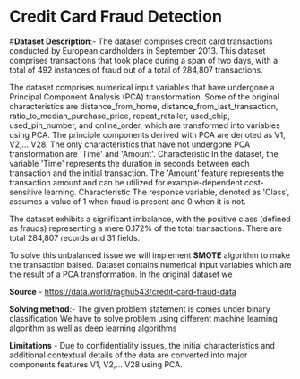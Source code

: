 # Credit Card Fraud Detection 

#**Dataset Description**:-
The dataset comprises credit card transactions conducted by European cardholders in September 2013. This dataset comprises transactions that took place during a span of two days, with a total of 492 instances of fraud out of a total of 284,807 transactions.

The dataset comprises numerical input variables that have undergone a Principal Component Analysis (PCA) transformation. Some of the original characteristics are distance_from_home, distance_from_last_transaction, ratio_to_median_purchase_price, repeat_retailer, used_chip, used_pin_number, and online_order, which are transformed into variables using PCA. The principle components derived with PCA are denoted as V1, V2,... V28. The only characteristics that have not undergone PCA transformation are 'Time' and 'Amount'. Characteristic In the dataset, the variable 'Time' represents the duration in seconds between each transaction and the initial transaction. The 'Amount' feature represents the transaction amount and can be utilized for example-dependent cost-sensitive learning. Characteristic The response variable, denoted as 'Class', assumes a value of 1 when fraud is present and 0 when it is not.

The dataset exhibits a significant imbalance, with the positive class (defined as frauds) representing a mere 0.172% of the total transactions. There are total 284,807 records and 31 fields.

To solve this unbalanced issue we will implement **SMOTE** algorithm to make the transaction baised. Dataset contains numerical input variables which are the result of a PCA transformation. In the original dataset we

**Source** - https://data.world/raghu543/credit-card-fraud-data

**Solving method**:-
The given problem statement is comes under binary classification
We have to solve problem using different machine learning algorithm as well as deep learning algorithms

**Limitations** - Due to confidentiality issues, the initial characteristics and additional contextual details of the data are converted into major components features V1, V2,... V28 using PCA.
